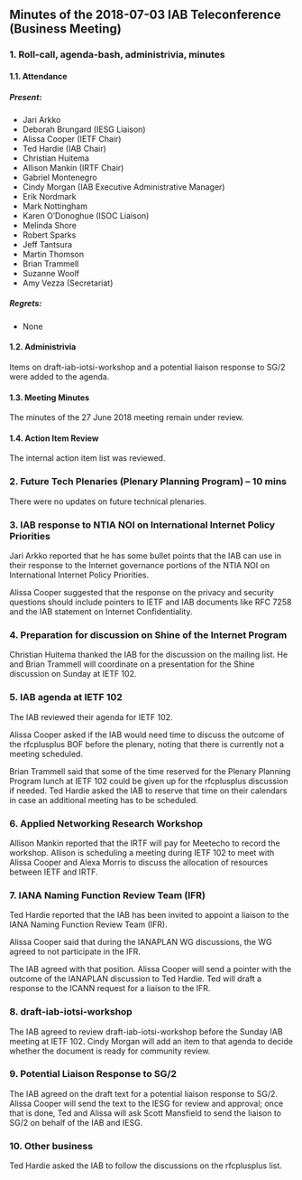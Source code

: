 
Minutes of the 2018-07-03 IAB Teleconference (Business Meeting)
---------------------------------------------------------------


### 1. Roll-call, agenda-bash, administrivia, minutes


#### 1.1. Attendance


##### Present:


* Jari Arkko
* Deborah Brungard (IESG Liaison)
* Alissa Cooper (IETF Chair)
* Ted Hardie (IAB Chair)
* Christian Huitema
* Allison Mankin (IRTF Chair)
* Gabriel Montenegro
* Cindy Morgan (IAB Executive Administrative Manager)
* Erik Nordmark
* Mark Nottingham
* Karen O’Donoghue (ISOC Liaison)
* Melinda Shore
* Robert Sparks
* Jeff Tantsura
* Martin Thomson
* Brian Trammell
* Suzanne Woolf
* Amy Vezza (Secretariat)


##### Regrets:


* None


#### 1.2. Administrivia


Items on draft-iab-iotsi-workshop and a potential liaison response to SG/2 were added to the agenda.


#### 1.3. Meeting Minutes


The minutes of the 27 June 2018 meeting remain under review.


#### 1.4. Action Item Review


The internal action item list was reviewed.


### 2. Future Tech Plenaries (Plenary Planning Program) – 10 mins


There were no updates on future technical plenaries.


### 3. IAB response to NTIA NOI on International Internet Policy Priorities


Jari Arkko reported that he has some bullet points that the IAB can use in their response to the Internet governance portions of the NTIA NOI on International Internet Policy Priorities.


Alissa Cooper suggested that the response on the privacy and security questions should include pointers to IETF and IAB documents like RFC 7258 and the IAB statement on Internet Confidentiality.


### 4. Preparation for discussion on Shine of the Internet Program


Christian Huitema thanked the IAB for the discussion on the mailing list. He and Brian Trammell will coordinate on a presentation for the Shine discussion on Sunday at IETF 102.


### 5. IAB agenda at IETF 102


The IAB reviewed their agenda for IETF 102.


Alissa Cooper asked if the IAB would need time to discuss the outcome of the rfcplusplus BOF before the plenary, noting that there is currently not a meeting scheduled.


Brian Trammell said that some of the time reserved for the Plenary Planning Program lunch at IETF 102 could be given up for the rfcplusplus discussion if needed. Ted Hardie asked the IAB to reserve that time on their calendars in case an additional meeting has to be scheduled.


### 6. Applied Networking Research Workshop


Allison Mankin reported that the IRTF will pay for Meetecho to record the workshop. Allison is scheduling a meeting during IETF 102 to meet with Alissa Cooper and Alexa Morris to discuss the allocation of resources between IETF and IRTF.


### 7. IANA Naming Function Review Team (IFR)


Ted Hardie reported that the IAB has been invited to appoint a liaison to the IANA Naming Function Review Team (IFR).


Alissa Cooper said that during the IANAPLAN WG discussions, the WG agreed to not participate in the IFR.


The IAB agreed with that position. Alissa Cooper will send a pointer with the outcome of the IANAPLAN discussion to Ted Hardie. Ted will draft a response to the ICANN request for a liaison to the IFR.


### 8. draft-iab-iotsi-workshop


The IAB agreed to review draft-iab-iotsi-workshop before the Sunday IAB meeting at IETF 102. Cindy Morgan will add an item to that agenda to decide whether the document is ready for community review.


### 9. Potential Liaison Response to SG/2


The IAB agreed on the draft text for a potential liaison response to SG/2. Alissa Cooper will send the text to the IESG for review and approval; once that is done, Ted and Alissa will ask Scott Mansfield to send the liaison to SG/2 on behalf of the IAB and IESG.


### 10. Other business


Ted Hardie asked the IAB to follow the discussions on the rfcplusplus list.


